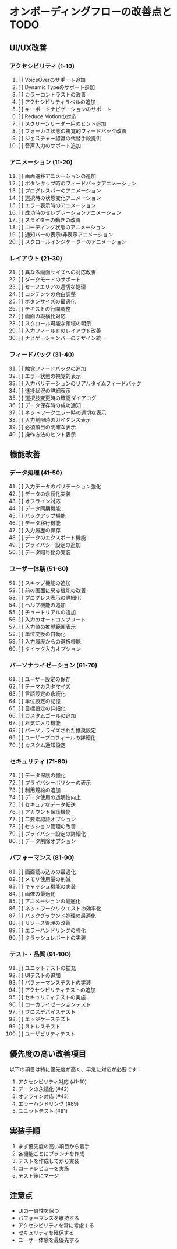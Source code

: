 # オンボーディングフローの改善点とTODO

## UI/UX改善

### アクセシビリティ (1-10)
1. [ ] VoiceOverのサポート追加
2. [ ] Dynamic Typeのサポート追加
3. [ ] カラーコントラストの改善
4. [ ] アクセシビリティラベルの追加
5. [ ] キーボードナビゲーションのサポート
6. [ ] Reduce Motionの対応
7. [ ] スクリーンリーダー用のヒント追加
8. [ ] フォーカス状態の視覚的フィードバック改善
9. [ ] ジェスチャー認識の代替手段提供
10. [ ] 音声入力のサポート追加

### アニメーション (11-20)
11. [ ] 画面遷移アニメーションの追加
12. [ ] ボタンタップ時のフィードバックアニメーション
13. [ ] プログレスバーのアニメーション
14. [ ] 選択時の状態変化アニメーション
15. [ ] エラー表示時のアニメーション
16. [ ] 成功時のセレブレーションアニメーション
17. [ ] スライダーの動きの改善
18. [ ] ローディング状態のアニメーション
19. [ ] 通知バーの表示/非表示アニメーション
20. [ ] スクロールインジケーターのアニメーション

### レイアウト (21-30)
21. [ ] 異なる画面サイズへの対応改善
22. [ ] ダークモードのサポート
23. [ ] セーフエリアの適切な処理
24. [ ] コンテンツの余白調整
25. [ ] ボタンサイズの最適化
26. [ ] テキストの行間調整
27. [ ] 画面の縦横比対応
28. [ ] スクロール可能な領域の明示
29. [ ] 入力フィールドのレイアウト改善
30. [ ] ナビゲーションバーのデザイン統一

### フィードバック (31-40)
31. [ ] 触覚フィードバックの追加
32. [ ] エラー状態の視覚的表示
33. [ ] 入力バリデーションのリアルタイムフィードバック
34. [ ] 進捗状況の詳細表示
35. [ ] 選択肢変更時の確認ダイアログ
36. [ ] データ保存時の成功通知
37. [ ] ネットワークエラー時の適切な表示
38. [ ] 入力制限時のガイダンス表示
39. [ ] 必須項目の明確な表示
40. [ ] 操作方法のヒント表示

## 機能改善

### データ処理 (41-50)
41. [ ] 入力データのバリデーション強化
42. [ ] データの永続化実装
43. [ ] オフライン対応
44. [ ] データ同期機能
45. [ ] バックアップ機能
46. [ ] データ移行機能
47. [ ] 入力履歴の保存
48. [ ] データのエクスポート機能
49. [ ] プライバシー設定の追加
50. [ ] データ暗号化の実装

### ユーザー体験 (51-60)
51. [ ] スキップ機能の追加
52. [ ] 前の画面に戻る機能の改善
53. [ ] プログレス表示の詳細化
54. [ ] ヘルプ機能の追加
55. [ ] チュートリアルの追加
56. [ ] 入力のオートコンプリート
57. [ ] 入力値の推奨範囲表示
58. [ ] 単位変換の自動化
59. [ ] 入力履歴からの選択機能
60. [ ] クイック入力オプション

### パーソナライゼーション (61-70)
61. [ ] ユーザー設定の保存
62. [ ] テーマカスタマイズ
63. [ ] 言語設定の永続化
64. [ ] 単位設定の記憶
65. [ ] 目標設定の詳細化
66. [ ] カスタムゴールの追加
67. [ ] お気に入り機能
68. [ ] パーソナライズされた推奨設定
69. [ ] ユーザープロフィールの詳細化
70. [ ] カスタム通知設定

### セキュリティ (71-80)
71. [ ] データ保護の強化
72. [ ] プライバシーポリシーの表示
73. [ ] 利用規約の追加
74. [ ] データ使用の透明性向上
75. [ ] セキュアなデータ転送
76. [ ] アカウント保護機能
77. [ ] 二要素認証オプション
78. [ ] セッション管理の改善
79. [ ] プライバシー設定の詳細化
80. [ ] データ削除オプション

### パフォーマンス (81-90)
81. [ ] 画面読み込みの最適化
82. [ ] メモリ使用量の削減
83. [ ] キャッシュ機能の実装
84. [ ] 画像の最適化
85. [ ] アニメーションの最適化
86. [ ] ネットワークリクエストの効率化
87. [ ] バックグラウンド処理の最適化
88. [ ] リソース管理の改善
89. [ ] エラーハンドリングの強化
90. [ ] クラッシュレポートの実装

### テスト・品質 (91-100)
91. [ ] ユニットテストの拡充
92. [ ] UIテストの追加
93. [ ] パフォーマンステストの実装
94. [ ] アクセシビリティテストの追加
95. [ ] セキュリティテストの実施
96. [ ] ローカライゼーションテスト
97. [ ] クロスデバイステスト
98. [ ] エッジケーステスト
99. [ ] ストレステスト
100. [ ] ユーザビリティテスト

## 優先度の高い改善項目

以下の項目は特に優先度が高く、早急に対応が必要です：

1. アクセシビリティ対応 (#1-10)
2. データの永続化 (#42)
3. オフライン対応 (#43)
4. エラーハンドリング (#89)
5. ユニットテスト (#91)

## 実装手順

1. まず優先度の高い項目から着手
2. 各機能ごとにブランチを作成
3. テストを作成してから実装
4. コードレビューを実施
5. テスト後にマージ

## 注意点

- UIの一貫性を保つ
- パフォーマンスを維持する
- アクセシビリティを常に考慮する
- セキュリティを確保する
- ユーザー体験を最優先する
